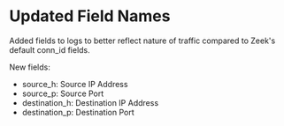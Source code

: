 # Updated Field Names

Added fields to logs to better reflect nature of traffic compared to Zeek's default conn_id fields.

New fields:
* source_h: Source IP Address
* source_p: Source Port
* destination_h: Destination IP Address
* destination_p: Destination Port
